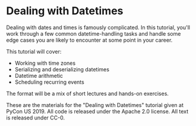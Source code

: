 # Dealing with Datetimes
Dealing with dates and times is famously complicated. In this tutorial, you'll work through a few common datetime-handling tasks and handle some edge cases you are likely to encounter at some point in your career.

This tutorial will cover:

- Working with time zones
- Serializing and deserializing datetimes
- Datetime arithmetic
- Scheduling recurring events

The format will be a mix of short lectures and hands-on exercises.

These are the materials for the "Dealing with Datetimes" tutorial given at PyCon US 2019. All code is released under the Apache 2.0 license. All text is released under CC-0.

